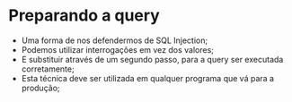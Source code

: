 # Preparando a query

- Uma forma de nos defendermos de SQL Injection;
- Podemos utilizar interrogações em vez dos valores;
- E substituir através de um segundo passo, para a query ser executada
corretamente;
- Esta técnica deve ser utilizada em qualquer programa que vá para a
produção;
